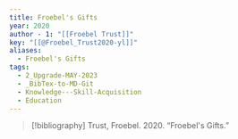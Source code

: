 ```yaml
---
title: Froebel's Gifts
year: 2020
author - 1: "[[Froebel Trust]]"
key: "[[@Froebel_Trust2020-yl]]"
aliases:
  - Froebel's Gifts
tags:
  - 2_Upgrade-MAY-2023
  - _BibTex-to-MD-Git
  - Knowledge---Skill-Acquisition
  - Education
---
```


> [!bibliography]
> Trust, Froebel. 2020. “Froebel's Gifts.”